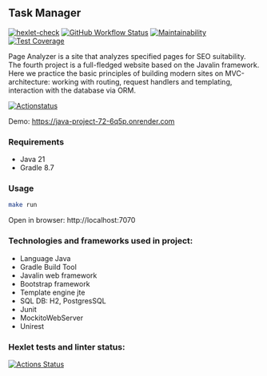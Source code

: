 ## Task Manager

[![hexlet-check](https://github.com/gpiento/java-project-99/actions/workflows/hexlet-check.yml/badge.svg)](https://github.com/gpiento/java-project-99/actions/workflows/hexlet-check.yml)
[![GitHub Workflow Status](https://github.com//gpiento/java-project-99/actions/workflows/github-check.yml/badge.svg)](https://github.com/gpiento/java-project-99/actions)
[![Maintainability](https://api.codeclimate.com/v1/badges/fca6d1521c42017ce503/maintainability)](https://codeclimate.com/github/gpiento/java-project-99/maintainability)
[![Test Coverage](https://api.codeclimate.com/v1/badges/fca6d1521c42017ce503/test_coverage)](https://codeclimate.com/github/gpiento/java-project-99/test_coverage)

Page Analyzer is a site that analyzes specified pages for SEO suitability. The fourth project is a full-fledged website based on the Javalin framework. Here we practice the basic principles
of building modern sites on MVC-architecture: working with routing, request handlers and templating, interaction with the database via ORM.

[![Actionstatus](https://github.com/gpiento/java-project-99/actions/workflows/hexlet-check.yml/badge.svg)](https://github.com/gpiento/java-project-99/actions)

Demo: https://java-project-72-6q5p.onrender.com

### Requirements

* Java 21
* Gradle 8.7

### Usage

```bash
make run
```
Open in browser: http://localhost:7070

### Technologies and frameworks used in project:
- Language Java
- Gradle Build Tool
- Javalin web framework
- Bootstrap framework
- Template engine jte
- SQL DB: H2, PostgresSQL
- Junit
- MockitoWebServer
- Unirest


### Hexlet tests and linter status:
[![Actions Status](https://github.com/gpiento/java-project-99/actions/workflows/hexlet-check.yml/badge.svg)](https://github.com/gpiento/java-project-99/actions)